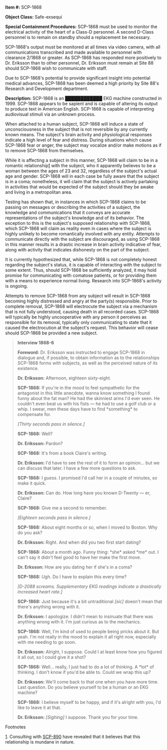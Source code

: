 **Item #:** SCP-1868

**Object Class:** Safe-exsequi

**Special Containment Procedures:** SCP-1868 must be used to monitor the electrical activity of the heart of a Class-D personnel. A second D-Class personnel is to remain on standby should a replacement be necessary.

SCP-1868's output must be monitored at all times via video camera, with all communications transcribed and made available to personnel with clearance 2/1868 or greater. As SCP-1868 has responded more positively to Dr. Eriksson than to other personnel, Dr. Eriksson must remain at Site 88 should SCP-1868 wish to communicate with staff.

Due to SCP-1868's potential to provide significant insight into potential medical advances, SCP-1868 has been deemed a high priority by Site 88's Research and Development department.

**Description:** SCP-1868 is an ████████████ EKG machine constructed in 1999. SCP-1868 appears to be sapient and is capable of altering its output to produce text in American English. SCP-1868 is capable of interpreting audiovisual stimuli via an unknown process.

When attached to a human subject, SCP-1868 will induce a state of unconsciousness in the subject that is not reversible by any currently known means. The subject's brain activity and physiological responses indicate a high level of fear and distress. During situations which cause SCP-1868 fear or anger, the subject may vocalize and/or make motions as if to remove SCP-1868 from themselves.

While it is affecting a subject in this manner, SCP-1868 will claim to be in a romantic relationship[1](javascript:;) with the subject, who it apparently believes to be a woman between the ages of 23 and 32, regardless of the subject's actual age and gender. SCP-1868 will in each case be fully aware that the subject is in a coma; nonetheless, it will claim that the subject is actively partaking in activities that would be expected of the subject should they be awake and living in a metropolitan area.

Testing has shown that, in instances in which SCP-1868 claims to be passing on messages or describing the activities of a subject, the knowledge and communications that it conveys are accurate representations of the subject's knowledge and of its behavior. The exception to this is the subject's supposed relationship with SCP-1868, which SCP-1868 will claim as reality even in cases where the subject is highly unlikely to become romantically involved with any entity. Attempts to communicate directly with the subject are discouraged, as using SCP-1868 in this manner results in a drastic increase in brain activity indicative of fear, along with activity that indicates dishonesty on the part of the subject.

It is currently hypothesized that, while SCP-1868 is not completely honest regarding the subject's status, it is capable of interacting with the subject to some extent. Thus, should SCP-1868 be sufficiently analyzed, it may hold promise for communicating with comatose patients, or for providing them with a means to experience normal living. Research into SCP-1868's activity is ongoing.

Attempts to remove SCP-1868 from any subject will result in SCP-1868 becoming highly distressed and angry at the party(s) responsible. Prior to complete removal, SCP-1868 will electrocute the subject via a mechanism that is not fully understood, causing death in all recorded cases. SCP-1868 will typically be highly uncooperative with any person it perceives as responsible for its removal, typically only communicating to state that it caused the electrocution at the subject's request. This behavior will cease should SCP-1868 be provided a new subject.

> **Interview 1868-6**
> 
> **Foreword:** Dr. Eriksson was instructed to engage SCP-1868 in dialogue and, if possible, to obtain information as to the relationships SCP-1868 forms with subjects, as well as the perceived nature of its existence.
> 
> **<Begin log>**
> 
> **Dr. Eriksson:** Afternoon, eighteen sixty-eight.
> 
> **SCP-1868:** If you're in the mood to feel sympathetic for the antagonist in this little anecdote, wanna know something I found funny about the fat man? He had the skinniest arms I'd ever seen. He couldn't even beat us with his fists — he had to use a golf club or a whip. I swear, men these days have to find \*something\* to compensate for.
> 
> _\[Thirty seconds pass in silence.\]_
> 
> **SCP-1868:** Well?
> 
> **Dr. Eriksson:** Pardon?
> 
> **SCP-1868:** It's from a book Claire's writing.
> 
> **Dr. Eriksson:** I'd have to see the rest of it to form an opinion… but we can discuss that later. I have a few more questions to ask.
> 
> **SCP-1868:** I _guess_. I promised I'd call her in a couple of minutes, so make it quick.
> 
> **Dr. Eriksson:** Can do. How long have you known D-Twenty — er, Claire?
> 
> **SCP-1868:** Give me a second to remember.
> 
> _\[Eighteen seconds pass in silence.\]_
> 
> **SCP-1868:** About eight months or so, when I moved to Boston. Why do you ask?
> 
> **Dr. Eriksson:** Right. And when did you two first start dating?
> 
> **SCP-1868:** About a month ago. Funny thing: \*she\* asked \*me\* out. I can't say it didn't feel good to have her make the first move.
> 
> **Dr. Erksson:** How are you dating her if she's in a coma?
> 
> **SCP-1868:** Ugh. Do I have to explain this every time?
> 
> _\[D-2088 screams. Supplementary EKG readings indicate a drastically increased heart rate.\]_
> 
> **SCP-1868:** Just because it's a bit untraditional _\[sic\]_ doesn't mean that there's anything wrong with it.
> 
> **Dr. Eriksson:** I apologize. I didn't mean to insinuate that there was anything wrong with it. I'm just curious as to the mechanics.
> 
> **SCP-1868:** Well, I'm kind of used to people being pricks about it. But yeah. I'm not really in the mood to explain it all right now, especially with me needing to go soon.
> 
> **Dr. Eriksson:** Alright, I suppose. Could I at least know how you figured it all out, so I could give it a shot?
> 
> **SCP-1868:** Well… really, I just had to do a lot of thinking. A \*lot\* of thinking. I don't know if you'd be able to. Could we wrap this up?
> 
> **Dr. Eriksson:** We'll come back to that one when you have more time. Last question. Do you believe yourself to be a human or an EKG machine?
> 
> **SCP-1868:** I believe myself to be happy, and if it's alright with you, I'd like to leave it at that.
> 
> **Dr. Eriksson:** _\[Sighing\]_ I suppose. Thank you for your time.
> 
> **<End log>**

Footnotes

[1](javascript:;). Consulting with [SCP-890](/scp-890) have revealed that it believes that this relationship is mundane in nature.